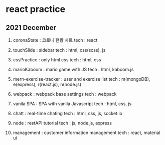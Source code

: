 # react practice
## 2021 December

 1. coronaState : 코로나 현황 차트
  tech : react

 2. touchSlide : sidebar
  tech : html, css(scss), js

 3. cssPractice : only html css
  tech : html, css

 4. marioKaboom : mario game with JS
  tech : html, kaboom.js

 5. mern-exercise-tracker : user and exercise list
  tech : m(mongoDB), e(express), r(react.js), n(node.js)

 6. webpack : webpack base settings
  tech : webpack

 7. vanila SPA : SPA with vanila Javascript
  tech : html, css, js
  
 8. chatt : real-time chating
  tech : html, css, js, socket.io

 9. node : restAPI tutorial
  tech : js, node.js, express

 10. management : customer information management
  tech : react, material ui